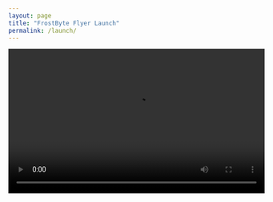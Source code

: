```yaml
---
layout: page
title: "FrostByte Flyer Launch"
permalink: /launch/
---
```


<video width="512" height="290" controls>
  <source src="../assets/images/F1.mp4" type="video/mp4">
    Your browser does not support the video tag.
</video>
